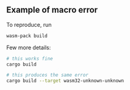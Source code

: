 ## Example of macro error

To reproduce, run

```bash
wasm-pack build
```

Few more details:
```bash
# this works fine
cargo build

# this produces the same error
cargo build --target wasm32-unknown-unknown
```
